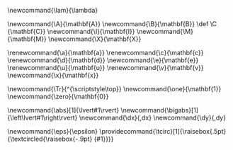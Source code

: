 \newcommand{\lam}{\lambda}

\newcommand{\A}{\mathbf{A}}
\newcommand{\B}{\mathbf{B}}
\def \C {\mathbf{C}}
\newcommand{\I}{\mathbf{I}}
\newcommand{\M}{\mathbf{M}}
\newcommand{\X}{\mathbf{X}}

\renewcommand{\a}{\mathbf{a}}
\renewcommand{\c}{\mathbf{c}}
\renewcommand{\d}{\mathbf{d}}
\newcommand{\e}{\mathbf{e}}
\renewcommand{\u}{\mathbf{u}}
\renewcommand{\v}{\mathbf{v}}
\newcommand{\x}{\mathbf{x}}

\newcommand{\Tr}{^{\scriptstyle\top}}
\newcommand{\one}{\mathbf{1}}
\newcommand{\zero}{\mathbf{0}}

\newcommand{\abs}[1]{\lvert#1\rvert}
\newcommand{\bigabs}[1]{\left\lvert#1\right\rvert}
\newcommand{\dx}{\,dx}
\newcommand{\dy}{\,dy}

\newcommand{\eps}{\epsilon}
\providecommand{\tcirc}[1]{\raisebox{.5pt}{\textcircled{\raisebox{-.9pt} {#1}}}}
